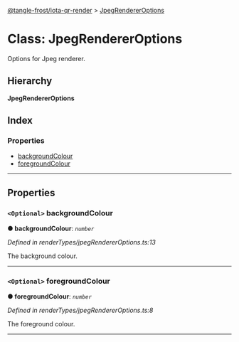 [@tangle-frost/iota-qr-render](../README.md) > [JpegRendererOptions](../classes/jpegrendereroptions.md)

# Class: JpegRendererOptions

Options for Jpeg renderer.

## Hierarchy

**JpegRendererOptions**

## Index

### Properties

* [backgroundColour](jpegrendereroptions.md#backgroundcolour)
* [foregroundColour](jpegrendereroptions.md#foregroundcolour)

---

## Properties

<a id="backgroundcolour"></a>

### `<Optional>` backgroundColour

**● backgroundColour**: *`number`*

*Defined in renderTypes/jpegRendererOptions.ts:13*

The background colour.

___
<a id="foregroundcolour"></a>

### `<Optional>` foregroundColour

**● foregroundColour**: *`number`*

*Defined in renderTypes/jpegRendererOptions.ts:8*

The foreground colour.

___


